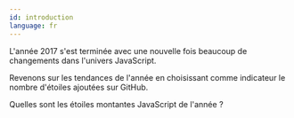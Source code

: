 ```yaml
---
id: introduction  
language: fr
---
```


L'année 2017 s'est terminée avec une nouvelle fois beaucoup de changements dans l'univers JavaScript.

Revenons sur les tendances de l'année en choisissant comme indicateur le nombre d'étoiles ajoutées sur GitHub.

Quelles sont les étoiles montantes JavaScript de l'année ?


